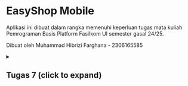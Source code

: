 # EasyShop Mobile

Aplikasi ini dibuat dalam rangka memenuhi keperluan tugas mata kuliah Pemrograman Basis Platform Fasilkom UI
semester gasal 24/25.

Dibuat oleh Muhammad Hibrizi Farghana - 2306165585

<details>
<summary><h2><b>Tugas 7 (click to expand) </b></h2></summary>

### Apa yang dimaksud dengan _stateless widget_ dan _stateful widget_ ?

**Stateless Widget**
_Stateless widget_ adalah widget yang tidak memiliki _state_ atau kondisi internal yang tidak dapat berubah sepanjang tampilannya. Artinya, begitu _stateless widget_ dibuat, bentuknya akan tetap sama tanpa ada modifikasi, meskipun pengguna berinteraksi dengan aplikasi atau ada perubahan data.

**Stateful Widget**
_Stateful widget_ adalah widget yang memiliki _state_ dan dapat berubah sepanjang tampilannya. _Stateful widget_ memiliki kemampuan untuk merespons interaksi pengguna atau perubahan data dengan memperbarui tampilannya sesuai dengan kondisi terkini.

#### Perbedaan _stateless widget_ dan _stateful widget_

Perbedaan utama antara _stateless_ dan _stateful_ widget adalah pada kemampuannya untuk menyimpan dan memperbarui _state_. Stateless widget bersifat statis dan tidak dapat berubah setelah dirender, sehingga cocok untuk tampilan yang tidak memerlukan perubahan dinamis. Sebaliknya, _stateful_ widget mampu menyimpan dan memperbarui _state_, sehingga memungkinkan UI untuk berubah sesuai kondisi terbaru atau aksi pengguna.

### Widget yang digunakan pada proyek ini dan fungsinya.

1. Material: Menyediakan tema dan struktur dasar aplikasi.
2. Scaffold: Menyediakan struktur halaman dasar dengan bagian utama AppBar dan body.
3. AppBar: Menampilkan bagian atas halaman dengan judul aplikasi.
4. Padding: Menambahkan jarak sekitar child widget.
5. Column: Menyusun widget secara vertikal.
6. Row: Menyusun widget secara horizontal.
7. SizedBox: Menambahkan jarak vertikal atau horizontal.
8. Card: Menyediakan kontainer dengan elevasi dan dekorasi untuk membuat tampilan seperti kartu.
9. Container: Menyediakan kontainer dengan opsi untuk margin, padding, dan warna latar.
10. GridView.count: Menampilkan child widget dalam grid dengan jumlah kolom tetap.
11. Text: Menampilkan teks dalam aplikasi.
12. InkWell: Menambahkan interaksi "tap" dengan efek ripple.
13. ScaffoldMessenger: Menampilkan SnackBar untuk notifikasi sement ara.
14. SnackBar: Menampilkan pesan sementara di bagian bawah layar.
15. Icon: Menampilkan ikon grafis.

### Apa fungsi dari `setState()`? Variabel apa saja yang dapat terdampak dengan fungsi tersebut?

### Perbedaan antara `const` dengan `final`

### Implementasi _checklist_

#### Membuat sebuah program Flutter baru dengan tema E-Commerce yang sesuai dengan tugas-tugas sebelumnya.

1. Pada direktori yang saya tentukan, saya menjalankan perintah `flutter create easyshop` untuk membuat flutter app baru dengan nama easyshop

2. Akan terdapat direktori baru bernama `easyshop`. Pindah direktori ke direktori flutter app baru tersebut.

3. Membuat file baru bernama `menu.dart` pada direktori `../easyshop/lib`

4. Pada file `menu.dart`, mengimpor package `package:flutter/material.dart`. Kemudian, menambahkan class `MyHomePage` sebagai homepage, `InfoCard` sebagai kartu yang menampilkan informasi user, `ItemCard` sebagai kartu dengan fungsionalitas button, dan `ItemHomePage`sebagai attribut yang ditampilkan oleh tiap `ItemCard`

#### Membuat tiga tombol sederhana dengan ikon dan teks untuk: melihat daftar produk, menambah produk, dan logout

1. Pada file `menu.dart`, menambahkan attribut berikut pada class `MyHomePage`

```
final List<ItemHomepage> items = [
    ItemHomepage("Lihat Daftar Produk", Icons.view_day_outlined, Colors.blueAccent),
    ItemHomepage("Tambah Produk", Icons.add, Colors.greenAccent),
    ItemHomepage("Logout", Icons.logout, Colors.redAccent),
  ];
```

2. Class `ItemHomePage` akan berfungsi sebagai attribut-attribut yang dimiliki oleh tiap button. Adapun isi dari `ItemHomePage` adalah sebagai berikut.

```
class ItemHomepage {
  final String name;
  final IconData icon;
  final Color color;

  ItemHomepage(this.name, this.icon, this.color);
}
```

3. `ItemCard` diimplementasi dengan kode seperti `ItemCard` di tutorial dengan mengganti attribut color pada Widget class `ItemCard` menjadi `color: item.color`

#### Memunculkan Snackbar

Snackbar diiemplementasikan dengan menambahkan kode berikut pada attribut `onTap` di Widget class `ItemCard`

```
...
 onTap: () {
          // Menampilkan pesan SnackBar saat kartu ditekan.
          ScaffoldMessenger.of(context)
            ..hideCurrentSnackBar()
            ..showSnackBar(SnackBar(
                content: Text("Kamu telah menekan tombol ${item.name}!")));
        },
...
```

</details>
